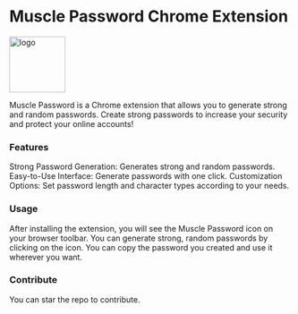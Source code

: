 # Muscle Password Chrome Extension

<img src="https://avatars.githubusercontent.com/u/151626010?s=200&v=4" style="width: 100px" alt="logo" />

Muscle Password is a Chrome extension that allows you to generate strong and random passwords. Create strong passwords to increase your security and protect your online accounts!

### Features
Strong Password Generation: Generates strong and random passwords. Easy-to-Use Interface: Generate passwords with one click. Customization Options: Set password length and character types according to your needs.

### Usage
After installing the extension, you will see the Muscle Password icon on your browser toolbar. You can generate strong, random passwords by clicking on the icon. You can copy the password you created and use it wherever you want.

### Contribute
You can star the repo to contribute.
